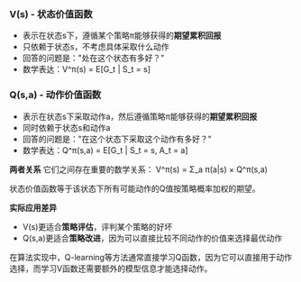 ### V(s) - 状态价值函数

* 表示在状态s下，遵循某个策略π能够获得的**期望累积回报**
* 只依赖于状态s，不考虑具体采取什么动作
* 回答的问题是："处在这个状态有多好？"
* 数学表达：V^π(s) = E[G\_t | S\_t = s]

### Q(s,a) - 动作价值函数

* 表示在状态s下采取动作a，然后遵循策略π能够获得的**期望累积回报**
* 同时依赖于状态s和动作a
* 回答的问题是："在这个状态下采取这个动作有多好？"
* 数学表达：Q^π(s,a) = E[G\_t | S\_t = s, A\_t = a]

**两者关系**
它们之间存在重要的数学关系：
V^π(s) = Σ\_a π(a|s) × Q^π(s,a)

状态价值函数等于该状态下所有可能动作的Q值按策略概率加权的期望。

**实际应用差异**

* V(s)更适合**策略评估**，评判某个策略的好坏
* Q(s,a)更适合**策略改进**，因为可以直接比较不同动作的价值来选择最优动作

在算法实现中，Q-learning等方法通常直接学习Q函数，因为它可以直接用于动作选择，而学习V函数还需要额外的模型信息才能选择动作。
